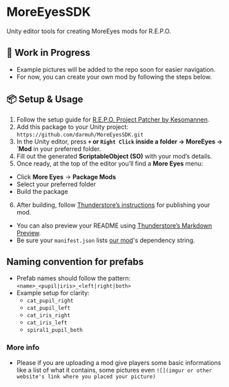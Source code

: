 # MoreEyesSDK
Unity editor tools for creating MoreEyes mods for R.E.P.O.


## 🚧 Work in Progress

- Example pictures will be added to the repo soon for easier navigation.
- For now, you can create your own mod by following the steps below.

## 📦 Setup & Usage

1. Follow the setup guide for [R.E.P.O. Project Patcher by Kesomannen](https://github.com/Kesomannen/unity-repo-project-patcher).
2. Add this package to your Unity project: `https://github.com/darmuh/MoreEyesSDK.git`
3. In the Unity editor, press **`+` or `Right Click` inside a folder → MoreEyes → ˙Mod** in your preferred folder.
4. Fill out the generated **ScriptableObject (SO)** with your mod’s details.
5. Once ready, at the top of the editor you’ll find a **More Eyes** menu:
- Click **More Eyes** → **Package Mods**
- Select your preferred folder
- Build the package
6. After building, follow [Thunderstore’s instructions](https://thunderstore.io/package/create/docs) for publishing your mod.
- You can also preview your README using [Thunderstore’s Markdown Preview](https://thunderstore.io/tools/markdown-preview).
- Be sure your `manifest.json` lists [our mod](https://thunderstore.io/c/repo/p/s1ckboy/MoreEyes )'s dependency string.

## Naming convention for prefabs

- Prefab names should follow the pattern: `<name>_<pupil|iris>_<left|right|both>`
- Example setup for clarity:
  - `cat_pupil_right`
  - `cat_pupil_left`
  - `cat_iris_right`
  - `cat_iris_left`
  - `spiral1_pupil_both`
 
### More info

-  Please if you are uploading a mod give players some basic informations like a list of what it contains, some pictures even `![](imgur or other website's link where you placed your picture)`
